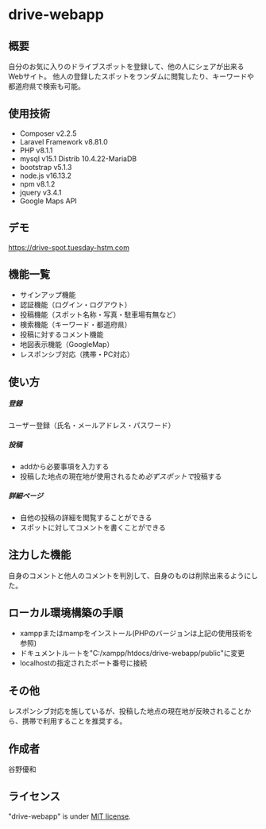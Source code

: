 # drive-webapp

## 概要
自分のお気に入りのドライブスポットを登録して、他の人にシェアが出来るWebサイト。
他人の登録したスポットをランダムに閲覧したり、キーワードや都道府県で検索も可能。

## 使用技術
* Composer v2.2.5
* Laravel Framework v8.81.0
* PHP v8.1.1
* mysql v15.1 Distrib 10.4.22-MariaDB
* bootstrap v5.1.3
* node.js v16.13.2
* npm v8.1.2
* jquery v3.4.1
* Google Maps API

## デモ

<https://drive-spot.tuesday-hstm.com>

## 機能一覧
* サインアップ機能
* 認証機能（ログイン・ログアウト）
* 投稿機能（スポット名称・写真・駐車場有無など）
* 検索機能（キーワード・都道府県）
* 投稿に対するコメント機能
* 地図表示機能（GoogleMap）
* レスポンシブ対応（携帯・PC対応）

## 使い方
##### 登録
ユーザー登録（氏名・メールアドレス・パスワード）
##### 投稿
* addから必要事項を入力する
* 投稿した地点の現在地が使用されるため*必ずスポットで*投稿する
##### 詳細ページ
* 自他の投稿の詳細を閲覧することができる
* スポットに対してコメントを書くことができる

## 注力した機能
自身のコメントと他人のコメントを判別して、自身のものは削除出来るようにした。

## ローカル環境構築の手順
* xamppまたはmampをインストール(PHPのバージョンは上記の使用技術を参照)
* ドキュメントルートを"C:/xampp/htdocs/drive-webapp/public"に変更
* localhostの指定されたポート番号に接続

## その他
レスポンシブ対応を施しているが、投稿した地点の現在地が反映されることから、携帯で利用することを推奨する。

## 作成者
谷野優和

## ライセンス
"drive-webapp" is under [MIT license](https://en.wikipedia.org/wiki/MIT_License).

